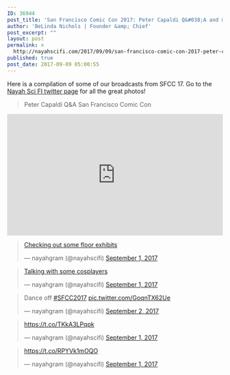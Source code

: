 ```yaml
---
ID: 36944
post_title: 'San Francisco Comic Con 2017: Peter Capaldi Q&#038;A and more'
author: 'BeLinda Nichols | Founder &amp; Chief'
post_excerpt: ""
layout: post
permalink: >
  http://nayahscifi.com/2017/09/09/san-francisco-comic-con-2017-peter-capaldi-qa/
published: true
post_date: 2017-09-09 05:00:55
---
```

Here is a compilation of some of our broadcasts from SFCC 17. Go to the <a href="https://twitter.com/nayahscifi">Nayah Sci FI twitter page</a> for all the great photos!
<blockquote>Peter Capaldi Q&amp;A San Francisco Comic Con</blockquote>
<div style="position: relative; height: 0; padding-bottom: 56.25%;"><iframe style="position: absolute; width: 100%; height: 100%; left: 0;" src="https://www.youtube.com/embed/t8MjAmKMRdA?ecver=2" width="640" height="360" frameborder="0" allowfullscreen="allowfullscreen"></iframe></div>
<blockquote class="twitter-tweet" data-lang="en">
<p dir="ltr" lang="und"><a href="https://t.co/VLeZvXHYQo">Checking out some floor exhibits</a></p>
— nayahgram (@nayahscifi) <a href="https://twitter.com/nayahscifi/status/903712793907437568">September 1, 2017</a></blockquote>
<script async src="//platform.twitter.com/widgets.js" charset="utf-8"></script>
<blockquote class="twitter-tweet" data-lang="en">
<p dir="ltr" lang="und"><a href="https://t.co/RPYVk1mOQO">Talking with some cosplayers</a></p>
— nayahgram (@nayahscifi) <a href="https://twitter.com/nayahscifi/status/903709461847482368">September 1, 2017</a></blockquote>
<script async src="//platform.twitter.com/widgets.js" charset="utf-8"></script>
<blockquote class="twitter-tweet" data-lang="en">
<p dir="ltr" lang="en">Dance off <a href="https://twitter.com/hashtag/SFCC2017?src=hash">#SFCC2017</a> <a href="https://t.co/GoqnTX62Ue">pic.twitter.com/GoqnTX62Ue</a></p>
— nayahgram (@nayahscifi) <a href="https://twitter.com/nayahscifi/status/904085748189507584">September 2, 2017</a></blockquote>
<script async src="//platform.twitter.com/widgets.js" charset="utf-8"></script>
<blockquote class="twitter-tweet" data-lang="en">
<p dir="ltr" lang="und"><a href="https://t.co/TKkA3LPqpk">https://t.co/TKkA3LPqpk</a></p>
— nayahgram (@nayahscifi) <a href="https://twitter.com/nayahscifi/status/903714641322287104">September 1, 2017</a></blockquote>
<script async src="//platform.twitter.com/widgets.js" charset="utf-8"></script>
<blockquote class="twitter-tweet" data-lang="en">
<p dir="ltr" lang="und"><a href="https://t.co/RPYVk1mOQO">https://t.co/RPYVk1mOQO</a></p>
— nayahgram (@nayahscifi) <a href="https://twitter.com/nayahscifi/status/903709461847482368">September 1, 2017</a></blockquote>
<script async src="//platform.twitter.com/widgets.js" charset="utf-8"></script>